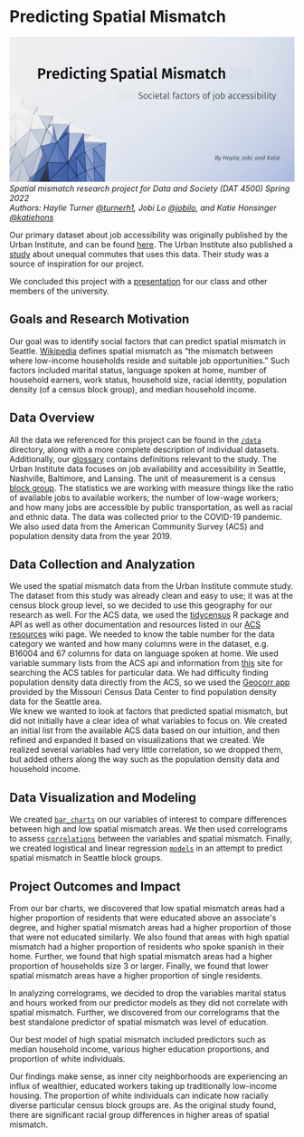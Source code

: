 # Predicting Spatial Mismatch
![spatial mismatch cover image](/spatial_mismatch_banner.png)
_Spatial mismatch research project for Data and Society (DAT 4500) Spring 2022_  
_Authors: Haylie Turner [@turnerh1](https://github.com/turnerh1), Jobi Lo [@jobilo](https://github.com/jobilo), and Katie Honsinger [@katiehons](https://github.com/katiehons)_

Our primary dataset about job accessibility was originally published by the Urban Institute, and can be found [here](https://datacatalog.urban.org/dataset/unequal-commute-data).
The Urban Institute also published a [study](https://www.urban.org/features/unequal-commute) about unequal commutes that uses this data. Their study was a source of inspiration for our project.

We concluded this project with a [presentation](https://docs.google.com/presentation/d/1BH90-KM4rPl0Y5RB_8D0WwFNbe6IznuQfzgO8-h2BXc/edit?usp=sharing) for our class and other members of the university.

## Goals and Research Motivation
Our goal was to identify social factors that can predict spatial mismatch in Seattle. [Wikipedia](https://en.wikipedia.org/wiki/Spatial_mismatch#:~:text=Spatial%20mismatch%20is%20the%20mismatch,reside%20and%20suitable%20job%20opportunities) defines spatial mismatch as “the mismatch between where low-income households reside and suitable job opportunities.” Such factors included marital status, language spoken at home, number of household earners, work status, household size, racial identity, population density (of a census block group), and median household income.

## Data Overview
All the data we referenced for this project can be found in the [`/data`](/data) directory, along with a more complete description of individual datasets. Additionally, our [glossary](https://github.com/turnerh1/unequal-commute/wiki/Glossary) contains definitions relevant to the study.
The Urban Institute data focuses on job availability and accessibility in Seattle, Nashville, Baltimore, and Lansing. The unit of measurement
is a census [block group](https://www.census.gov/programs-surveys/geography/about/glossary.html#par_textimage_4). The statistics
we are working with measure things like the ratio of available jobs to available workers; the number of low-wage workers;
and how many jobs are accessible by public transportation, as well as racial and ethnic data.
The data was collected prior to the COVID-19 pandemic.  
We also used data from the American Community Survey (ACS) and population density data from the year 2019.


## Data Collection and Analyzation
We used the spatial mismatch data from the Urban Institute commute study. The dataset from this study was already clean and easy to use; it was at the census block group level, so we decided to use this geography for our research as well. For the ACS data, we used the [tidycensus](https://walker-data.com/tidycensus/) R package and API as well as other documentation and resources listed in our [ACS resources](https://github.com/turnerh1/unequal-commute/wiki/ACS-resources) wiki page. We needed to know the table number for the data category we wanted and how many columns were in the dataset, e.g. B16004 and 67 columns for data on language spoken at home. We used variable summary lists from the ACS api and information from [this](https://data.census.gov/cedsci/table) site for searching the ACS tables for particular data. We had difficulty finding population density data directly from the ACS, so we used the [Geocorr app](https://mcdc.missouri.edu/applications/geocorr.html) provided by the Missouri Census Data Center to find population density data for the Seattle area.  
We knew we wanted to look at factors that predicted spatial mismatch, but did not initially have a clear idea of what variables to focus on. We created an initial list from the available ACS data based on our intuition, and then refined and expanded it based on visualizations that we created. We realized several variables had very little correlation, so we dropped them, but added others along the way such as the population density data and household income.

## Data Visualization and Modeling
We created [`bar_charts`](/bar_charts) on our variables of interest to compare differences between high and low spatial mismatch areas. We then used correlograms to assess [`correlations`](/correlations) between the variables and spatial mismatch. Finally, we created
logistical and linear regression [`models`](/models) in an attempt to predict spatial mismatch in Seattle block groups.
## Project Outcomes and Impact
From our bar charts, we discovered that low spatial mismatch areas had a higher proportion of residents that were educated above an associate's degree, and higher spatial mismatch areas had a higher proportion of those that were not educated similarly. We also found that areas with high spatial mismatch had a higher proportion of residents who spoke spanish in their home. Further, we found that high spatial mismatch areas had a higher proportion of households size 3 or larger. Finally, we found that lower spatial mismatch areas have a higher proportion of single residents.

In analyzing correlograms, we decided to drop the variables marital status and hours worked from our predictor models as they did not correlate with spatial mismatch. Further, we discovered from our correlograms that the best standalone predictor of spatial mismatch was level of education.

Our best model of high spatial mismatch included predictors such as median household income, various higher education proportions, and proportion of white individuals.

Our findings make sense, as inner city neighborhoods are experiencing an influx of wealthier, educated workers taking up traditionally low-income housing. 
The proportion of white individuals can indicate how racially diverse particular census block groups are. As the original study found, there are significant racial group differences in higher areas of spatial mismatch.
